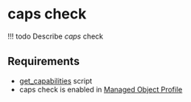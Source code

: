 # caps check

<!-- prettier-ignore -->
!!! todo
    Describe *caps* check

## Requirements

* [get_capabilities](../../../../dev/reference/scripts/get_capabilities.md) script
* caps check is enabled in [Managed Object Profile](../../../../user/reference/concepts/managed-object-profile/index.md)
